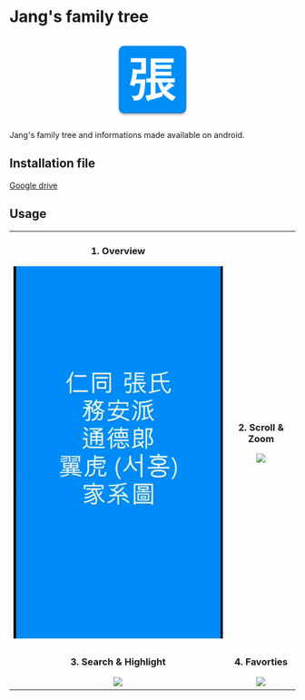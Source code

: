 #  Jang's family tree

<img src="./assets/icon.png" width="150" height="150" style="display:block;margin:0 auto">

Jang's family tree and informations made available on android.

## Installation file

[Google drive](https://drive.google.com/file/d/1AbYrcs6SSL6Nyo69ceNZcrrsKgTFGq5h/view?usp=sharing)

## Usage

<table align="center" width="100%">
  <tr>
    <td align="center">
    <h3>1. Overview</h3>
    <img src="./assets/Overview.gif" width="100%">
     </td>
    <td align="center">
    <h3>2. Scroll & Zoom </h3>
    <img src="./assets/Scroll_and_zoom.gif" width="100%">
    </td>
  </tr>
  <tr>
    <td align="center">
    <h3>3. Search & Highlight</h3>
    <img src="./assets/Search_and_highlight.gif" width="100%">
    </td>
    <td align="center">
    <h3>4. Favorties</h3>
    <img src="./assets/Favorites.gif" width="100%">
    </td>
  </tr>
</table>